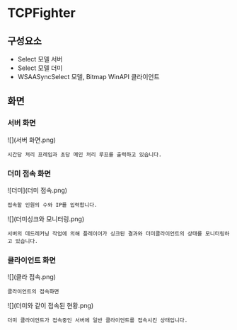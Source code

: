 # TCPFighter 

## 구성요소

+ Select 모델 서버
+ Select 모델 더미
+ WSAASyncSelect 모델, Bitmap WinAPI 클라이언트



## 화면

### 서버 화면

![](서버 화면.png)

`시간당 처리 프레임과 초당 메인 처리 루프를 출력하고 있습니다.`

### 더미 접속 화면

![더미](더미 접속.png)

`접속할 인원의 수와 IP를 입력합니다.`

![](더미싱크와 모니터링.png)

`서버의 데드레커닝 작업에 의해 플레이어가 싱크된 결과와 더미클라이언트의 상태를 모니터링하고 있습니다.`

### 클라이언트 화면

![](클라 접속.png)

`클라이언트의 접속화면`

![](더미와 같이 접속된 현황.png)

`더미 클라이언트가 접속중인 서버에 일반 클라이언트를 접속시킨 상태입니다.`